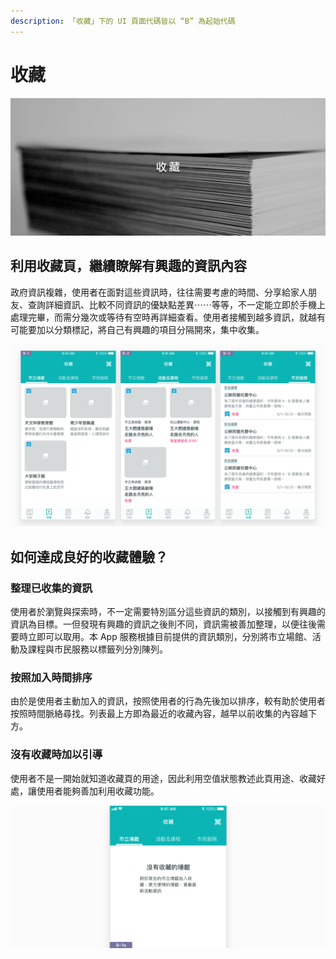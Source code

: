 ```yaml
---
description: 「收藏」下的 UI 頁面代碼皆以 “B” 為起始代碼
---
```


# 收藏

![](../.gitbook/assets/bookmark-scene.png)

## 利用收藏頁，繼續瞭解有興趣的資訊內容

政府資訊複雜，使用者在面對這些資訊時，往往需要考慮的時間、分享給家人朋友、查詢詳細資訊、比較不同資訊的優缺點差異⋯⋯等等，不一定能立即於手機上處理完畢，而需分幾次或等待有空時再詳細查看。使用者接觸到越多資訊，就越有可能要加以分類標記，將自己有興趣的項目分隔開來，集中收集。

![](../.gitbook/assets/favorite-s.png)

## 如何達成良好的收藏體驗？

### 整理已收集的資訊

使用者於瀏覽與探索時，不一定需要特別區分這些資訊的類別，以接觸到有興趣的資訊為目標。一但發現有興趣的資訊之後則不同，資訊需被善加整理，以便往後需要時立即可以取用。本 App 服務根據目前提供的資訊類別，分別將市立場館、活動及課程與市民服務以標籤列分別陳列。

### 按照加入時間排序

由於是使用者主動加入的資訊，按照使用者的行為先後加以排序，較有助於使用者按照時間脈絡尋找。列表最上方即為最近的收藏內容，越早以前收集的內容越下方。

### 沒有收藏時加以引導

使用者不是一開始就知道收藏頁的用途，因此利用空值狀態教述此頁用途、收藏好處，讓使用者能夠善加利用收藏功能。

![](../.gitbook/assets/favorite-empty.png)

